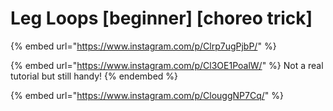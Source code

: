 # Leg Loops \[beginner] \[choreo trick]

{% embed url="https://www.instagram.com/p/Clrp7ugPjbP/" %}

{% embed url="https://www.instagram.com/p/Cl3OE1PoalW/" %}
Not a real tutorial but still handy!
{% endembed %}

{% embed url="https://www.instagram.com/p/ClouggNP7Cq/" %}
